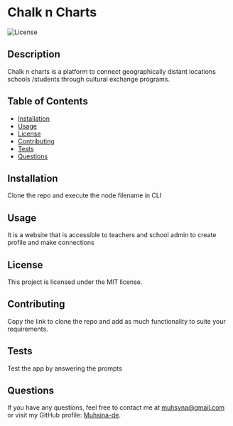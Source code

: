 
  # Chalk n Charts
  
  ![License](https://img.shields.io/badge/license-MIT-blue)
  
  ## Description
  Chalk n charts is a platform to connect geographically distant locations schools /students through cultural exchange programs. 
  
  ## Table of Contents
  - [Installation](#installation)
  - [Usage](#usage)
  - [License](#license)
  - [Contributing](#contributing)
  - [Tests](#tests)
  - [Questions](#questions)
  
  ## Installation
  Clone the repo and execute the node filename in CLI
  
  ## Usage
  It is a website that is accessible to teachers and school admin to create profile and make connections
  
  ## License
  This project is licensed under the MIT license.
  
  ## Contributing
  Copy the link to clone the repo and add as much functionality to suite your requirements. 
  
  ## Tests
  Test the app by answering the prompts 
  
  ## Questions
  If you have any questions, feel free to contact me at [muhsyna@gmail.com](mailto:muhsyna@gmail.com) or visit my GitHub profile: [Muhsina-de](https://github.com/Muhsina-de).
    